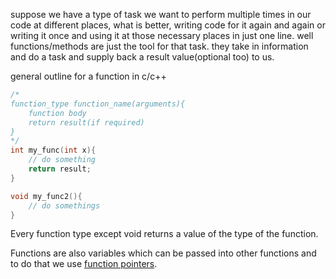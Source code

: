 suppose we have a type of task we want to perform multiple times in our code at different places, what is better, writing code for it again and again or writing it once and using it at those necessary places in just one line.
well functions/methods are just the tool for that task. they take in information and do a task and supply back a result value(optional too) to us.

general outline for a function in c/c++
```c
/*
function_type function_name(arguments){
	function body
	return result(if required)
}
*/
int my_func(int x){
	// do something
	return result;
}

void my_func2(){
	// do somethings
}

```

Every function type except void returns a value of the type of the function.

Functions are also variables which can be passed into other functions and to do that we use [function pointers](Functions/func_function_pointers.md).
